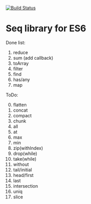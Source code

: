 [![Build Status](https://travis-ci.org/krikus/es6seq.svg?branch=master)](https://travis-ci.org/krikus/es6seq)

# Seq library for ES6

Done list:

1. reduce
2. sum (add callback)
3. toArray
4. filter
5. find
6. has/any
7. map

ToDo:

0. flatten
0. concat
0. compact
0. chunk
0. all
0. at
0. max
0. min
0. zip(withIndex)
0. drop(while)
0. take(while)
0. without
0. tail/initial
0. head/first
0. last
0. intersection
0. uniq
0. slice
